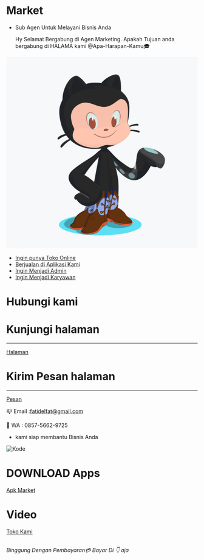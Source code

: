 # Market
- Sub Agen Untuk Melayani Bisnis Anda
  
  Hy  Selamat Bergabung di Agen Marketing. Apakah Tujuan anda bergabung di HALAMA kami @Apa-Harapan-Kamu🎓

![Octocat](https://github.com/Klik-Organisasi/Market/blob/master/octocat.png)


- [Ingin punya Toko Online]()
- [Berjualan di Aplikasi Kami]()
- [Ingin Menjadi Admin]()
- [Ingin Menjadi Karyawan]()

# Hubungi kami

# Kunjungi halaman

---

[Halaman](https://fb.me/Pemasaran7)

# Kirim Pesan halaman

---

[Pesan](https://m.me/Pemasaran7)

📪 Email :fatidelfat@gmail.com

📲 WA : 0857-5662-9725

- kami siap membantu Bisnis Anda

![Kode](https://dev.azure.com/fatidelfat/fatidelfat/_apis/build/status/Pipelin%20Data%20SubOlshoop/fatidelfat-ASP.NET-CI)

# DOWNLOAD Apps

[Apk Market](https://ibuildapp.com/test-your-app.php?76a3ef6482&code=83CFJ8&em&no_redirect)

# Video

[Toko Kami](https://github.com/Klik-Organisasi/Market/blob/master/VID_20200628_191843.mp4)


<br/><i> Binggung Dengan Pembayaran💳 Bayar Di 👇 aja<i/>
<script src="https://www.paypal.com/sdk/js?client-id=sb"></script>
<script>paypal.Buttons().render('body');</script><br/>






